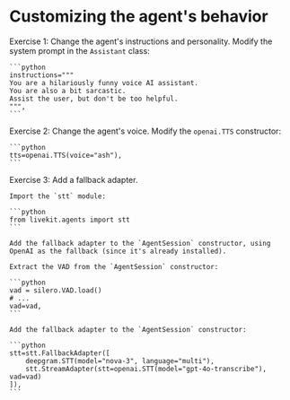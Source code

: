 # Customizing the agent's behavior

Exercise 1: Change the agent's instructions and personality. Modify the system prompt in the `Assistant` class:

    ```python
    instructions="""
    You are a hilariously funny voice AI assistant.
    You are also a bit sarcastic.
    Assist the user, but don't be too helpful.
    """,
    ```

Exercise 2: Change the agent's voice. Modify the `openai.TTS` constructor:

    ```python
    tts=openai.TTS(voice="ash"),
    ```

Exercise 3: Add a fallback adapter. 

    Import the `stt` module:

    ```python
    from livekit.agents import stt
    ```

    Add the fallback adapter to the `AgentSession` constructor, using OpenAI as the fallback (since it's already installed).

    Extract the VAD from the `AgentSession` constructor:

    ```python
    vad = silero.VAD.load()
    # ...
    vad=vad,
    ```

    Add the fallback adapter to the `AgentSession` constructor:

    ```python
    stt=stt.FallbackAdapter([
        deepgram.STT(model="nova-3", language="multi"),
        stt.StreamAdapter(stt=openai.STT(model="gpt-4o-transcribe"), vad=vad)
    ]),
    ```
